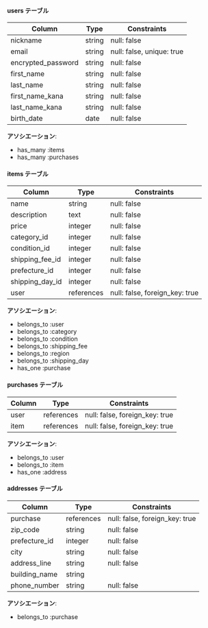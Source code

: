 #### **users テーブル**
| Column               | Type           | Constraints                           |
|----------------------|----------------|---------------------------------------|
| nickname             | string         | null: false                           |
| email                | string         | null: false, unique: true             |
| encrypted_password   | string         | null: false                           |
| first_name           | string         | null: false                           |
| last_name            | string         | null: false                           |
| first_name_kana      | string         | null: false                           |
| last_name_kana       | string         | null: false                           |
| birth_date           | date           | null: false                           |

**アソシエーション**:
- has_many :items
- has_many :purchases


#### **items テーブル**
| Column               | Type           | Constraints                  |
|----------------------|----------------|------------------------------|
| name                 | string         | null: false                  |
| description          | text           | null: false                  |
| price                | integer        | null: false                  |
| category_id          | integer        | null: false                  |
| condition_id         | integer        | null: false                  |
| shipping_fee_id      | integer        | null: false                  |
| prefecture_id        | integer        | null: false                  |
| shipping_day_id      | integer        | null: false                  |
| user                 | references     | null: false, foreign_key: true |

**アソシエーション**:
- belongs_to :user
- belongs_to :category
- belongs_to :condition
- belongs_to :shipping_fee
- belongs_to :region
- belongs_to :shipping_day
- has_one :purchase


#### **purchases テーブル**
| Column               | Type           | Constraints                    |
|----------------------|----------------|--------------------------------|
| user                 | references     | null: false, foreign_key: true |
| item                 | references     | null: false, foreign_key: true |

**アソシエーション**:
- belongs_to :user
- belongs_to :item
- has_one :address


#### **addresses テーブル**
| Column               | Type           | Constraints                    |
|----------------------|----------------|--------------------------------|
| purchase             | references     | null: false, foreign_key: true |
| zip_code             | string         | null: false                    |
| prefecture_id        | integer        | null: false                    |
| city                 | string         | null: false                    |
| address_line         | string         | null: false                    |
| building_name        | string         |                                |
| phone_number         | string         | null: false                    |

**アソシエーション**:
- belongs_to :purchase

